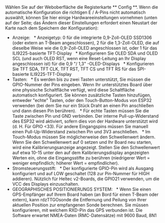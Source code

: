 Wählen Sie auf der Weboberfläche die Registerkarte ** Config **. Wenn die automatische Konfiguration die richtigen E / A-Pins nicht automatisch auswählt, können Sie hier einige Hardwareeinstellungen vornehmen (unten auf der Seite; das Ändern dieser Einstellungen erfordert einen Neustart der Karte nach dem Speichern der Konfiguration):

* Anzeige:
  * Anzeigetyp: 0 für die integrierte 0,9-Zoll-OLED SSD1306 (oder extern an T-Beam angeschlossen), 2 für die 1,3-Zoll-OLED, die auf dieselbe Weise wie die 0,9-Zoll-OLED angeschlossen ist, oder 1 für das ILI9225-basierte TFT-Display
  * Konfigurieren Sie OLED SDA und OLED SCL (und auch OLED RST, wenn eine Reset-Leitung an Ihr Display angeschlossen ist) für die 0,9 "/ 1,3" -OLED-Displays
  * Konfigurieren Sie TFT SDA, TFT CLK, TFT RST, TFT CS und TFT RS für das SPI-basierte ILI9225-TFT-Display
* Tasten:
  * Es werden bis zu zwei Tasten unterstützt, Sie müssen die GPIO-Nummer der Pins eingeben. Wenn Ihr unterstütztes Board über eine physische Schaltfläche verfügt, wird diese Schaltfläche automatisch konfiguriert. Sie können zusätzliche Tasten hinzufügen, entweder "echte" Tasten, oder den Touch-Button-Modus von ESP32 verwenden (bei dem Sie nur ein Stück Draht an einen Pin anschließen und dann diesen Pin berühren).
  * Für echte Tasten müssen Sie die Taste zwischen Pin und GND verbinden. Der interne Pull-up-Widerstand des ESP32 wird aktiviert, sofern dies von der Hardware unterstützt wird (d. H. Für GPIO <33). Für andere Eingangspins müssen Sie manuell einen Pull-Up-Widerstand zwischen Pin und 3V3 anschließen.
  * Im Touch-Modus müssen Sie möglicherweise den Schwellenwert ändern. Wenn Sie den Schwellenwert auf 0 setzen und Ihr Board neu starten, wird eine Kalibrierungsanzeige angezeigt. Stellen Sie den Schwellenwert auf etwa 10-15 unter den auf dem Kalibrierungsdisplay angezeigten Werten ein, ohne die Eingangsstifte zu berühren (niedrigerer Wert = weniger empfindlich; höherer Wert = empfindlicher).
* Stromsteuerungsstift:
  * Der konfigurierte GPIO-Pin wird als Ausgang konfiguriert und auf LOW geschaltet (128 zur Pin-Nummer für HIGH addieren). Nützlich für Heltec v2-Boards, die GPIO21 verwenden, um die VCC des Displays einzuschalten.
* GEOGRAPHISCHES POSITIONIERUNGS SYSTEM:
  * Wenn Sie einen GPS-Empfänger auf Ihrem Board haben (an Bord für einen T-Beam oder extern), kann rdzTTGOsonde die Entfernung und Peilung von Ihrer aktuellen Position zur empfangenen Sonde berechnen. Sie müssen konfigurieren, mit welchem ​​RXD-Pin das GPS verbunden ist. Die Software erwartet NMEA-Daten (RMC-Datensätze) mit 9600 Baud, 8N1
